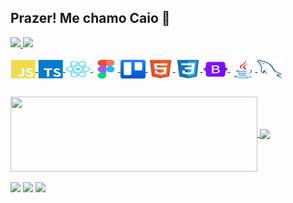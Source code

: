 ## Prazer! Me chamo Caio 👋
 <div>
  <a href="https://github.com/Cai0Sant0">
  <img height="180em" src="https://github-readme-stats.vercel.app/api?username=Cai0Sant0&show_icons=true&theme=midnight-purple&include_all_commits=true&count_private=true"/>
  <img height="180em" src="https://github-readme-stats.vercel.app/api/top-langs/?username=Cai0Sant0&layout=compact&langs_count=16&theme=midnight-purple"/>
</div>
<div style="display: inline_block"><br>
  <img align="center" alt="Rafa-Js" height="30" width="40" src="https://raw.githubusercontent.com/devicons/devicon/master/icons/javascript/javascript-plain.svg">
  <img align="center" alt="Rafa-Ts" height="30" width="40" src="https://raw.githubusercontent.com/devicons/devicon/master/icons/typescript/typescript-plain.svg">
  <img align="center" alt="Rafa-React" height="30" width="40" src="https://raw.githubusercontent.com/devicons/devicon/master/icons/react/react-original.svg">
  <img align="center" alt="Rafa-CSS" height="30" width="40" src="https://raw.githubusercontent.com/devicons/devicon/master/icons/figma/figma-original.svg">
 <img align="center" alt="Rafa-CSS" height="30" width="40" src="https://raw.githubusercontent.com/devicons/devicon/master/icons/trello/trello-original.svg">
  <img align="center" alt="Rafa-HTML" height="30" width="40" src="https://raw.githubusercontent.com/devicons/devicon/master/icons/html5/html5-original.svg">
  <img align="center" alt="Rafa-CSS" height="30" width="40" src="https://raw.githubusercontent.com/devicons/devicon/master/icons/css3/css3-original.svg">
  <img align="center" alt="Rafa-CSS" height="30" width="40" src="https://raw.githubusercontent.com/devicons/devicon/master/icons/bootstrap/bootstrap-original.svg">
  <img align="center" alt="Rafa-CSS" height="30" width="40" src="https://raw.githubusercontent.com/devicons/devicon/master/icons/java/java-original.svg">
  <img align="center" alt="Rafa-CSS" height="30" width="40" src="https://raw.githubusercontent.com/devicons/devicon/master/icons/mysql/mysql-original.svg">
</div>

##

<div style= "inline-block"> 
  <a href="https://github.com/Cai0Sant0/Javascript_2.0">
  <img align="center" height = "120" width = "395" src="https://github-readme-stats.vercel.app/api/pin/?username=Cai0Sant0&repo=Javascript_2.0&theme=midnight-purple" />
</a>
<a href="https://github.com/Cai0Sant0/projetoCidade">
  <img align="center" height = "120"  src="https://github-readme-stats.vercel.app/api/pin/?username=Cai0Sant0&repo=projetoCidade&theme=midnight-purple" />
</a>
</div> <br>

<div> 
  <a href="https://instagram.com/Cai0.Sant0" target="_blank"><img src="https://img.shields.io/badge/-Instagram-%23E4405F?style=for-the-badge&logo=instagram&logoColor=white" target="_blank"></a>
  <a href ="https://outlook.live.com/mail/0/"><img src="https://img.shields.io/badge/Microsoft_Outlook-0078D4?style=for-the-badge&logo=microsoft-outlook&logoColor=white" target="_blank"></a>
  <a href="https://linkedin.com/in/caio-barbosa-104santo" target="_blank"><img src="https://img.shields.io/badge/-LinkedIn-%230077B5?style=for-the-badge&logo=linkedin&logoColor=white" target="_blank"></a> 
 
</div>
